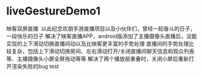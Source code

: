 # liveGestureDemo1
映客双屏直播  以此纪念欢朋手游直播项目以及小伙伴们，曾经一起奋斗的日子，一段快乐的日子
解决了映客直播APP，android版添加了主播摄像头直播后，没能实现的上下滑动切换直播间动以及比映客更丰富的手势处理
直播间的手势处理比较复杂，包括上下滑动切换房间、左右滑动打开/关闭直播间聊天信息和观众列表等、主播摄像头小屏全屏拖动等等
解决了两个播放层重叠时，关闭小屏后重新打开渲染失败的bug
test
